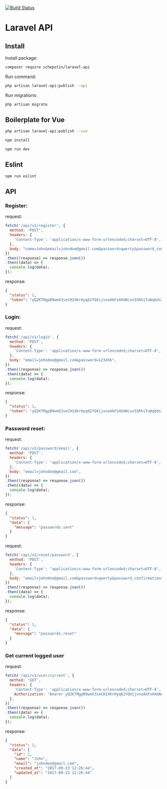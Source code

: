 [![Build Status](https://travis-ci.org/Shchepotin/laravel-api.svg?branch=master)](https://travis-ci.org/Shchepotin/laravel-api)

# Laravel API

## Install

Install package:

```bash
composer require schepotin/laravel-api
```

Run command:

```bash
php artisan laravel-api:publish --api
```

Run migrations:

```bash
php artisan migrate
```

## Boilerplate for Vue

```bash
php artisan laravel-api:publish --vue
```

```bash
npm install
```

```bash
npm run dev
```

## Eslint

```bash
npm run eslint
```

## API

### Register:

request:

```javascript
fetch('/api/v1/register', {
  method: 'POST',
  headers: {
    'Content-Type': 'application/x-www-form-urlencoded;charset=UTF-8',
  },
  body: "name=John&email=johndoe@gmail.com&password=qwerty&password_confirmation=qwerty",
})
.then((response) => response.json())
.then((data) => {
  console.log(data);
});
```

response:

```json
{
  "status": 1,
  "token": "yQZKTMgpB9wmX3seCH1XKrHyq62YQXijvnoAkFsHXmNcuv5SRhiTuWqbdsIP"
}
```

### Login:

request:

```javascript
fetch('/api/v1/login', {
  method: 'POST',
  headers: {
    'Content-Type': 'application/x-www-form-urlencoded;charset=UTF-8',
  },
  body: "email=johndoe@gmail.com&password=123456",
})
.then((response) => response.json())
.then((data) => {
  console.log(data);
});
```

response:

```json
{
  "status": 1,
  "token": "yQZKTMgpB9wmX3seCH1XKrHyq62YQXijvnoAkFsHXmNcuv5SRhiTuWqbdsIP"
}
```

### Password reset:

request:

```javascript
fetch('/api/v1/password/email', {
  method: 'POST',
  headers: {
    'Content-Type': 'application/x-www-form-urlencoded;charset=UTF-8',
  },
  body: "email=johndoe@gmail.com",
})
.then((response) => response.json())
.then((data) => {
  console.log(data);
});
```

response:

```json
{
  "status": 1,
  "data": {
    "message": "passwords.sent"
  }
}
```

request:

```javascript
fetch('/api/v1/reset/password', {
  method: 'POST',
  headers: {
    'Content-Type': 'application/x-www-form-urlencoded;charset=UTF-8',
  },
  body: "email=johndoe@gmail.com&password=qwerty&password_confirmation=qwerty&token=2b8db1c9655ed1dcf1752867b652774e48e890e2709daa992f271df5d787a8ce",
})
.then((response) => response.json())
.then((data) => {
  console.log(data);
});
```

response:

```json
{
  "status": 1,
  "data": {
    "message": "passwords.reset"
  }
}
```

### Get current logged user

request:

```javascript
fetch('/api/v1/user/current', {
  method: 'GET',
  headers: {
    'Content-Type': 'application/x-www-form-urlencoded;charset=UTF-8',
    Authorization: 'Bearer yQZKTMgpB9wmX3seCH1XKrHyq62YQXijvnoAkFsHXmNcuv5SRhiTuWqbdsIP',
  },
})
.then((response) => response.json())
.then((data) => {
  console.log(data);
});
```

response:

```json
{
  "status": 1,
  "data": {
    "id": 1,
    "name": "John",
    "email": "johndoe@gmail.com",
    "created_at": "2017-09-23 12:26:44",
    "updated_at": "2017-09-23 12:26:44"
  }
}
```
